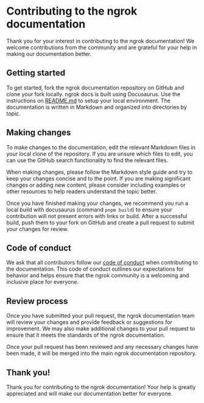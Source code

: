 # Contributing to the ngrok documentation

Thank you for your interest in contributing to the ngrok documentation! We welcome contributions from the community and are grateful for your help in making our documentation better.

## Getting started

To get started, fork the ngrok documentation repository on GitHub and clone your fork locally. 
ngrok docs is built using Docusaurus. Use the instructions on [README.md](README.md) to setup your local environment.
The documentation is written in Markdown and organized into directories by topic.

## Making changes

To make changes to the documentation, edit the relevant Markdown files in your local clone of the repository. If you are unsure which files to edit, you can use the GitHub search functionality to find the relevant files.

When making changes, please follow the Markdown style guide and try to keep your changes concise and to the point. If you are making significant changes or adding new content, please consider including examples or other resources to help readers understand the topic better.

Once you have finished making your changes, we recommend you run a local build with docusaurus (command `pnpm build`) to ensure your contribution will not present errors with links or build. After a successful build, push them to your fork on GitHub and create a pull request to submit your changes for review.

## Code of conduct

We ask that all contributors follow our [code of conduct](CODE_OF_CONDUCT.md) when contributing to the documentation. This code of conduct outlines our expectations for behavior and helps ensure that the ngrok community is a welcoming and inclusive place for everyone.

## Review process

Once you have submitted your pull request, the ngrok documentation team will review your changes and provide feedback or suggestions for improvement. We may also make additional changes to your pull request to ensure that it meets the standards of the ngrok documentation.

Once your pull request has been reviewed and any necessary changes have been made, it will be merged into the main ngrok documentation repository.

## Thank you!

Thank you for contributing to the ngrok documentation! Your help is greatly appreciated and will make our documentation better for everyone.